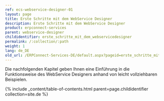 ```yaml
---
ref: ecs-webservice-designer-01
layout: page
title: Erste Schritte mit dem WebService Designer
description: Erste Schritte mit dem WebService Designer
product: erpconnect-services
parent: webservice-designer
childidentifier: erste_schritte_mit_dem_webservicedesigner
permalink: /:collection/:path
weight: 1
lang: de_DE
old_url: /ERPConnect-Services-DE/default.aspx?pageid=erste_schritte_mit_dem_webservicedesigner
---
```


Die nachfolgenden Kapitel geben Ihnen eine Einführung in die Funktionsweise des WebService Designers anhand von leicht vollziehbaren Beispielen.

{% include _content/table-of-contents.html parent=page.childidentifier collection=site.de %}